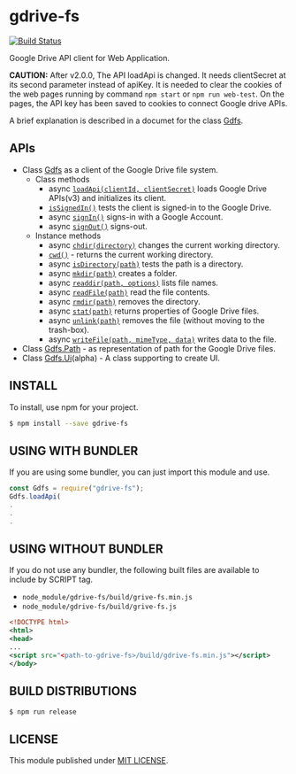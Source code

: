 gdrive-fs
=========

[![Build Status](https://travis-ci.org/takamin/gdrive-fs.svg?branch=master)](https://travis-ci.org/takamin/gdrive-fs)

Google Drive API client for Web Application.

__CAUTION:__
After v2.0.0, The API loadApi is changed. It needs clientSecret at its second
parameter instead of apiKey.
It is needed to clear the cookies of the web pages running by command `npm start` or
`npm run web-test`. On the pages, the API key has been saved to cookies to connect
Google drive APIs.

A brief explanation is described in a documet for the class
[Gdfs](https://takamin.github.io/gdrive-fs/jsdoc/Gdfs.html).

APIs
----

* Class [Gdfs](https://takamin.github.io/gdrive-fs/jsdoc/Gdfs.html) as a client of the Google Drive file system.
    * Class methods
        * async [`loadApi(clientId, clientSecret)`](https://takamin.github.io/gdrive-fs/jsdoc/Gdfs#.loadApi) loads Google Drive APIs(v3) and initializes its client.
        * [`isSignedIn()`](https://takamin.github.io/gdrive-fs/jsdoc/Gdfs#.isSignedIn) tests the client is signed-in to the Google Drive.
        * async [`signIn()`](https://takamin.github.io/gdrive-fs/jsdoc/Gdfs#.signIn) signs-in with a Google Account.
        * async [`signOut()`](https://takamin.github.io/gdrive-fs/jsdoc/Gdfs#.signOut) signs-out.
    * Instance methods
        * async [`chdir(directory)`](https://takamin.github.io/gdrive-fs/jsdoc/Gdfs#chdir) changes the current working directory.
        * [`cwd()`](https://takamin.github.io/gdrive-fs/jsdoc/Gdfs#cwd) - returns the current working directory.
        * async [`isDirectory(path)`](https://takamin.github.io/gdrive-fs/jsdoc/Gdfs#isDirectory) tests the path is a directory.
        * async [`mkdir(path)`](https://takamin.github.io/gdrive-fs/jsdoc/Gdfs#mkdir) creates a folder.
        * async [`readdir(path, options)`](https://takamin.github.io/gdrive-fs/jsdoc/Gdfs#readdir) lists file names.
        * async [`readFile(path)`](https://takamin.github.io/gdrive-fs/jsdoc/Gdfs#readFile) read the file contents.
        * async [`rmdir(path)`](https://takamin.github.io/gdrive-fs/jsdoc/Gdfs#rmdir) removes the directory.
        * async [`stat(path)`](https://takamin.github.io/gdrive-fs/jsdoc/Gdfs#stat) returns properties of Google Drive files.
        * async [`unlink(path)`](https://takamin.github.io/gdrive-fs/jsdoc/Gdfs#unlink) removes the file (without moving to the trash-box).
        * async [`writeFile(path, mimeType, data)`](https://takamin.github.io/gdrive-fs/jsdoc/Gdfs#writeFile) writes data to the file.
* Class [Gdfs.Path](https://takamin.github.io/gdrive-fs/jsdoc/GdfsPath.html) - as representation of path for the Google Drive files.
* Class [Gdfs.Ui](https://takamin.github.io/gdrive-fs/jsdoc/GdfsUi.html)(alpha) - A class supporting to create UI.

INSTALL
-------

To install, use npm for your project.

```bash
$ npm install --save gdrive-fs
```

USING WITH BUNDLER
------------------

If you are using some bundler, you can just import this module and use.

```javascript
const Gdfs = require("gdrive-fs");
Gdfs.loadApi(
.
.
.
```

USING WITHOUT BUNDLER
--------------------

If you do not use any bundler, the following built files are available to include by SCRIPT tag.

* `node_module/gdrive-fs/build/grive-fs.min.js`
* `node_module/gdrive-fs/build/grive-fs.js`

```xml
<!DOCTYPE html>
<html>
<head>
...
<script src="<path-to-gdrive-fs>/build/gdrive-fs.min.js"></script>
</body>
```

BUILD DISTRIBUTIONS
------------------

```bash
$ npm run release
```

LICENSE
-------

This module published under [MIT LICENSE](LICENSE.md).
